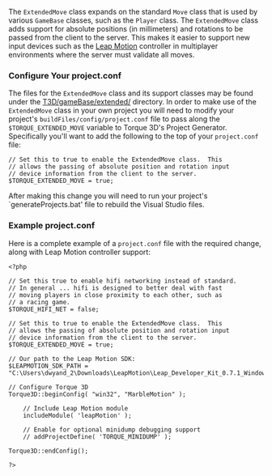 The `ExtendedMove` class expands on the standard `Move` class that is used by various `GameBase` classes, such as the `Player` class.  The `ExtendedMove` class adds support for absolute positions (in millimeters) and rotations to be passed from the client to the server.  This makes it easier to support new input devices such as the [Leap Motion](Leap-Motion) controller in multiplayer environments where the server must validate all moves.

### Configure Your project.conf ###

The files for the `ExtendedMove` class and its support classes may be found under the [T3D/gameBase/extended/](https://github.com/GarageGames/Torque3D/tree/development/Engine/source/T3D/gameBase/extended) directory.  In order to make use of the `ExtendedMove` class in your own project you will need to modify your project's `buildFiles/config/project.conf` file to pass along the `$TORQUE_EXTENDED_MOVE` variable to Torque 3D's Project Generator.  Specifically you'll want to add the following to the top of your `project.conf` file:

```
// Set this to true to enable the ExtendedMove class.  This
// allows the passing of absolute position and rotation input
// device information from the client to the server.
$TORQUE_EXTENDED_MOVE = true;
```

After making this change you will need to run your project's `generateProjects.bat' file to rebuild the Visual Studio files.

### Example project.conf ###

Here is a complete example of a `project.conf` file with the required change, along with Leap Motion controller support:

```
<?php

// Set this true to enable hifi networking instead of standard.
// In general ... hifi is designed to better deal with fast
// moving players in close proximity to each other, such as
// a racing game.
$TORQUE_HIFI_NET = false;

// Set this to true to enable the ExtendedMove class.  This
// allows the passing of absolute position and rotation input
// device information from the client to the server.
$TORQUE_EXTENDED_MOVE = true;

// Our path to the Leap Motion SDK:
$LEAPMOTION_SDK_PATH = "C:\Users\dwyand_2\Downloads\LeapMotion\Leap_Developer_Kit_0.7.1_Windows\Leap_SDK";

// Configure Torque 3D
Torque3D::beginConfig( "win32", "MarbleMotion" );

    // Include Leap Motion module
    includeModule( 'leapMotion' );
        
    // Enable for optional minidump debugging support
    // addProjectDefine( 'TORQUE_MINIDUMP' );
        
Torque3D::endConfig();

?>
```



